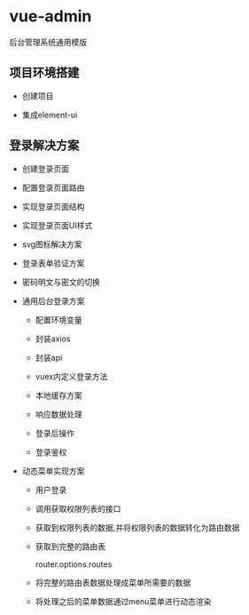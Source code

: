 # vue-admin
后台管理系统通用模版

## 项目环境搭建

- 创建项目

- 集成element-ui

## 登录解决方案

- 创建登录页面

- 配置登录页面路由

- 实现登录页面结构

- 实现登录页面UI样式

- svg图标解决方案

- 登录表单验证方案

- 密码明文与密文的切换

- 通用后台登录方案

    - 配置环境变量

    - 封装axios

    - 封装api

    - vuex内定义登录方法

    - 本地缓存方案

    - 响应数据处理

    - 登录后操作

    - 登录鉴权


- 动态菜单实现方案

    - 用户登录

    - 调用获取权限列表的接口

    - 获取到权限列表的数据,并将权限列表的数据转化为路由数据

    - 获取到完整的路由表

        router.options.routes

    - 将完整的路由表数据处理成菜单所需要的数据

    - 将处理之后的菜单数据通过menu菜单进行动态渲染
